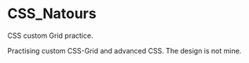 # CSS_Natours
CSS custom Grid practice.

Practising custom CSS-Grid and advanced CSS. The design is not mine.
